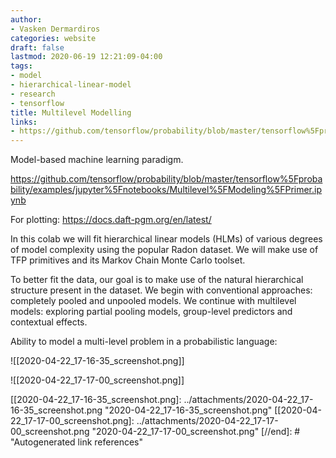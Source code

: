 ```yaml
---
author:
- Vasken Dermardiros
categories: website
draft: false
lastmod: 2020-06-19 12:21:09-04:00
tags:
- model
- hierarchical-linear-model
- research
- tensorflow
title: Multilevel Modelling
links:
- https://github.com/tensorflow/probability/blob/master/tensorflow%5Fprobability/examples/jupyter%5Fnotebooks/Multilevel%5FModeling%5FPrimer.ipynb
---
```



Model-based machine learning paradigm.

<https://github.com/tensorflow/probability/blob/master/tensorflow%5Fprobability/examples/jupyter%5Fnotebooks/Multilevel%5FModeling%5FPrimer.ipynb>

For plotting: <https://docs.daft-pgm.org/en/latest/>

In this colab we will fit hierarchical linear models (HLMs) of various degrees
of model complexity using the popular Radon dataset. We will make use of TFP
primitives and its Markov Chain Monte Carlo toolset.

To better fit the data, our goal is to make use of the natural hierarchical
structure present in the dataset. We begin with conventional approaches:
completely pooled and unpooled models. We continue with multilevel models:
exploring partial pooling models, group-level predictors and contextual effects.

Ability to model a multi-level problem in a probabilistic language:

![[2020-04-22_17-16-35_screenshot.png]]

![[2020-04-22_17-17-00_screenshot.png]]

[//begin]: # "Autogenerated link references for markdown compatibility"
[[2020-04-22_17-16-35_screenshot.png]: ../attachments/2020-04-22_17-16-35_screenshot.png "2020-04-22_17-16-35_screenshot.png"
[[2020-04-22_17-17-00_screenshot.png]: ../attachments/2020-04-22_17-17-00_screenshot.png "2020-04-22_17-17-00_screenshot.png"
[//end]: # "Autogenerated link references"